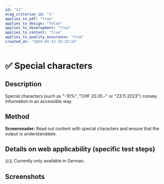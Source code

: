 ```yaml
---
id: "11"
wcag_criterion_id: "1"
applies_to_pdf: "true"
applies_to_design: "false"
applies_to_development: "true"
applies_to_content: "true"
applies_to_quality_assurance: "true"
created_at: "2024-03-13 16:23:34"
---
```


# ✅ Special characters

## Description

Special characters (such as "-10%", "CHF 20.35.-" or "23.11.2023") convey information in an accessible way.

## Method

**Screenreader:** Read out content with special characters and ensure that the output is understandable.

## Details on web applicability (specific test steps)

🇩🇪 Currently only available in German.

## Screenshots

